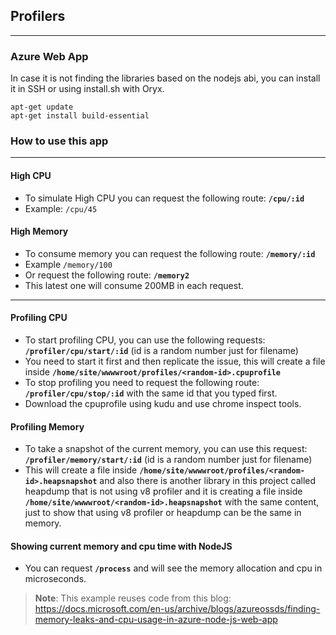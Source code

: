## Profilers
---
### Azure Web App
In case it is not finding the libraries based on the nodejs abi, you can install it in SSH or using install.sh with Oryx.
```
apt-get update
apt-get install build-essential
```

### How to use this app
---

#### High CPU
- To simulate High CPU you can request the following route: **`/cpu/:id`**
- Example: `/cpu/45`

#### High Memory
- To consume memory you can request the following route: **`/memory/:id`**
- Example `/memory/100`
- Or request the following route: **`/memory2`**
- This latest one will consume 200MB in each request.

---
#### Profiling CPU
- To start profiling CPU, you can use the following requests:
**`/profiler/cpu/start/:id`** (id is a random number just for filename)
- You need to start it first and then replicate the issue, this will create a file inside **`/home/site/wwwwroot/profiles/<random-id>.cpuprofile`**
- To stop profiling you need to request the following route: **`/profiler/cpu/stop/:id`** with the same id that you typed first.
- Download the cpuprofile using kudu and use chrome inspect tools.

#### Profiling Memory
- To take a snapshot of the current memory, you can use this request: **`/profiler/memory/start/:id`** (id is a random number just for filename)
- This will create a file inside **`/home/site/wwwwroot/profiles/<random-id>.heapsnapshot`** and also there is another library in this project called heapdump that is not using v8 profiler and it is creating a file inside **`/home/site/wwwwroot/<random-id>.heapsnapshot`** with the same content, just to show that using v8 profiler or heapdump can be the same in memory.

#### Showing current memory and cpu time with NodeJS
- You can request **`/process`** and will see the memory allocation and cpu in microseconds.


>  **Note**: This example reuses code from this blog: https://docs.microsoft.com/en-us/archive/blogs/azureossds/finding-memory-leaks-and-cpu-usage-in-azure-node-js-web-app